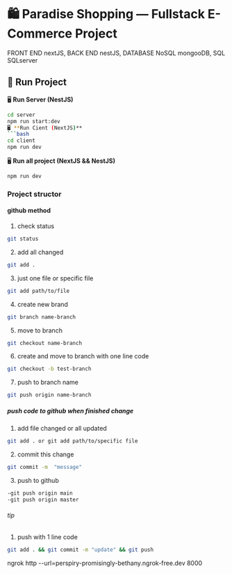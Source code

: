 # 🛍️ Paradise Shopping — Fullstack E-Commerce Project

FRONT END nextJS, BACK END nestJS, DATABASE NoSQL mongooDB, SQL SQLserver

## 🚀 Run Project

🖥️ **Run Server (NestJS)**

````bash
cd server
npm run start:dev
🖥️ **Run Cient (NextJS)**
```bash
cd client
npm run dev
````

🖥️ **Run all project (NextJS && NestJS)**

```bash
npm run dev
```
### Project structor

#### github method

1. check status

```bash
git status
```

2. add all changed

```bash
git add .
```

3. just one file or specific file

```bash
git add path/to/file
```

4. create new brand

```bash
git branch name-branch
```

5. move to branch

```bash
git checkout name-branch
```

6. create and move to branch with one line code

```bash
git checkout -b test-branch
```

7. push to branch name

```bash
git push origin name-branch
```

##### push code to github when finished change

1. add file changed or all updated

```bash
git add . or git add path/to/specific file
```

2. commit this change

```bash
git commit -m  "message"
```

3. push to github

```bash
-git push origin main
-git push origin master
```

###### tip

1. push with 1 line code

```bash
git add . && git commit -m "update" && git push
```



ngrok http --url=perspiry-promisingly-bethany.ngrok-free.dev 8000